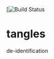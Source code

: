 [![Build Status](https://travis-ci.com/brendo1001/tangles.svg?token=55jxxyTm43o2mnqrHBvX&branch=master)
# tangles
de-identification
